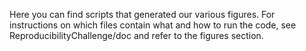 Here you can find scripts that generated our various figures. For instructions on which files contain what and how to run the code, see ReproducibilityChallenge/doc and refer to the figures section. 
